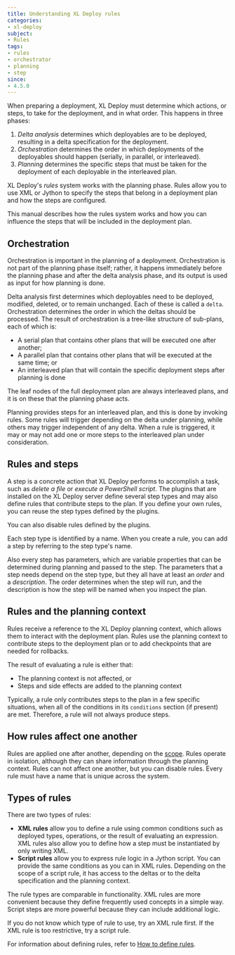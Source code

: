 ```yaml
---
title: Understanding XL Deploy rules
categories:
- xl-deploy
subject:
- Rules
tags:
- rules
- orchestrator
- planning
- step
since:
- 4.5.0
---
```


When preparing a deployment, XL Deploy must determine which actions, or steps, to take for the deployment, and in what order. This happens in three phases:

1. *Delta analysis* determines which deployables are to be deployed, resulting in a delta specification for the deployment.
2. *Orchestration* determines the order in which deployments of the deployables should happen (serially, in parallel, or interleaved).
3. *Planning* determines the specific steps that must be taken for the deployment of each deployable in the interleaved plan.

XL Deploy's *rules* system works with the planning phase. Rules allow you to use XML or Jython to specify the steps that belong in a deployment plan and how the steps are configured.

This manual describes how the rules system works and how you can influence the steps that will be included in the deployment plan. 

## Orchestration

Orchestration is important in the planning of a deployment. Orchestration is not part of the planning phase itself; rather, it happens immediately before the planning phase and after the delta analysis phase, and its output is used as input for how planning is done.
 
Delta analysis first determines which deployables need to be deployed, modified, deleted, or to remain unchanged. Each of these is called a `delta`. Orchestration determines the order in which the deltas should be processed. The result of orchestration is a tree-like structure of sub-plans, each of which is:

* A serial plan that contains other plans that will be executed one after another;
* A parallel plan that contains other plans that will be executed at the same time; or
* An interleaved plan that will contain the specific deployment steps after planning is done

The leaf nodes of the full deployment plan are always interleaved plans, and it is on these that the planning phase acts.

Planning provides steps for an interleaved plan, and this is done by invoking rules. Some rules will trigger depending on the delta under planning, while others may trigger independent of any delta. When a rule is triggered, it may or may not add one or more steps to the interleaved plan under consideration.

## Rules and steps

A step is a concrete action that XL Deploy performs to accomplish a task, such as *delete a file* or *execute a PowerShell script*. The plugins that are installed on the XL Deploy server define several step types and may also define rules that contribute steps to the plan. If you define your own rules, you can reuse the step types defined by the plugins.

You can also disable rules defined by the plugins.

Each step type is identified by a name. When you create a rule, you can add a step by referring to the step type's name. 

Also every step has parameters, which are variable properties that can be determined during planning and passed to the step. The parameters that a step needs depend on the step type, but they all have at least an *order* and a *description*. The order determines when the step will run, and the description is how the step will be named when you inspect the plan.

## Rules and the planning context

Rules receive a reference to the XL Deploy planning context, which allows them to interact with the deployment plan. Rules use the planning context to contribute steps to the deployment plan or to add checkpoints that are needed for rollbacks.

The result of evaluating a rule is either that:

* The planning context is not affected, or 
* Steps and side effects are added to the planning context

Typically, a rule only contributes steps to the plan in a few specific situations, when all of the conditions in its `conditions` section (if present) are met. Therefore, a rule will not always produce steps.

## How rules affect one another

Rules are applied one after another, depending on the [scope](/xl-deploy/concept/understanding-xl-deploy-rule-scope.html). Rules operate in isolation, although they can share information through the planning context. Rules can not affect one another, but you can disable rules. Every rule must have a name that is unique across the system.

## Types of rules

There are two types of rules:

* **XML rules** allow you to define a rule using common conditions such as deployed types, operations, or the result of evaluating an expression. XML rules also allow you to define how a step must be instantiated by only writing XML.
* **Script rules** allow you to express rule logic in a Jython script. You can provide the same conditions as you can in XML rules. Depending on the scope of a script rule, it has access to the deltas or to the delta specification and the planning context.

The rule types are comparable in functionality. XML rules are more convenient because they define frequently used concepts in a simple way. Script steps are more powerful because they can include additional logic.
 
If you do not know which type of rule to use, try an XML rule first. If the XML rule is too restrictive, try a script rule.

For information about defining rules, refer to [How to define rules](/xl-deploy/how-to/how-to-define-rules.html).
